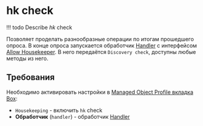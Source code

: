 # hk check

<!-- prettier-ignore -->
!!! todo
    Describe *hk* check

Позволяет проделать разнообразные операции по итогам прошедшего опроса. 
В конце опроса запускается обработчик [Handler](../../../../dev/handlers/index.md) с интерфейсом [Allow Housekeeper](../../../../dev/handlers/housekeeper.md). 
В него передаётся `Discovery check`, доступны любые методы из него.
 
## Требования

Необходимо активировать настройки в [Managed Object Profile вкладка Box](../../concepts/managed-object-profile/index.md#Box(Полный_опрос)):

* `Housekeeping` - включить `hk` check
* **Обработчик** (`handler`) - обработчик [Handler](../../handlers-reference/index.md)

